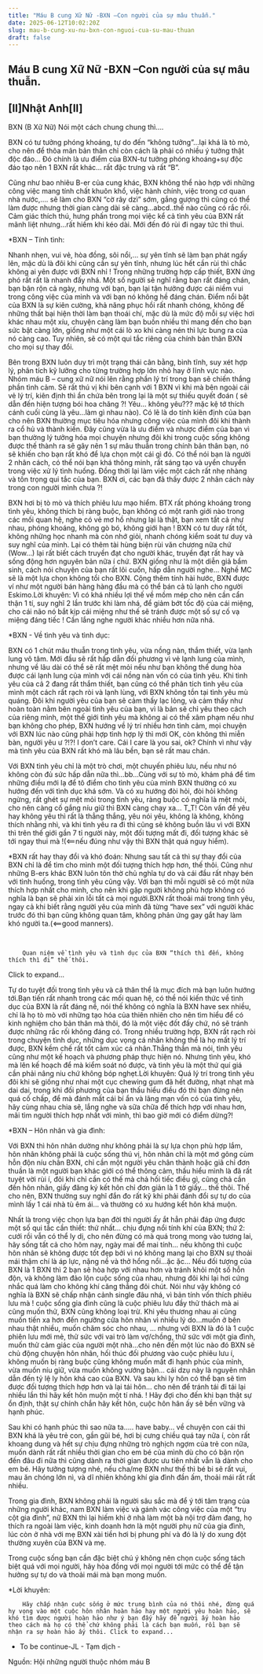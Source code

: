 ```yaml
---
title: "Máu B cung Xữ Nữ -BXN –Con người của sự mâu thuẫn."
date: 2025-06-12T10:02:20Z
slug: mau-b-cung-xu-nu-bxn-con-nguoi-cua-su-mau-thuan
draft: false
---
```


## Máu B cung Xữ Nữ -BXN –Con người của sự mâu thuẫn.

## [II]Nhật Anh[II]

BXN (B Xữ Nữ) Nói một cách chung chung thì….


BXN có tư tưởng phóng khoáng, tự do đến “không tưởng”…lại khá là tò mò, cho nên để thõa mãn bản thân chỉ còn cách là phải có nhiều ý tưởng thật độc đáo… Đó chính là ưu điểm của BXN-tư tưởng phóng khoáng+sự độc đáo tạo nên 1 BXN rất khác… rất đặc trưng và rất “B”.


Cũng như bao nhiêu B-er của cung khác, BXN không thể nào hợp với những công việc mang tính chất khuôn khổ, việc hành chính, việc trong cơ quan nhà nước,…. sẽ làm cho BXN “cờ rây dzì” sớm, gắng gượng thì cũng có thể làm được nhưng thời gian càng dài sẽ càng…abcd..thế nào cũng có rắc rối. Cảm giác thích thú, hưng phấn trong mọi việc kể cả tình yêu của BXN rất mãnh liệt nhưng…rất hiếm khi kéo dài. Mới đến đó rùi đi ngay tức thì thui.


*BXN – Tính tình:

Nhanh nhẹn, vui vẻ, hòa đồng, sôi nổi,… sự yên tĩnh sẽ làm bạn phát ngấy lên, mặc dù là đôi khi cũng cần sự yên tĩnh,  nhưng lúc hết cần rùi thì chắc không ai yên được với BXN nhỉ ! Trong những trường hợp cấp thiết, BXN ứng phó rất rất là nhanh đấy nhá. Một số người sẽ nghĩ rằng bạn rất đáng chán, bạn bận rộn cả ngày, nhưng với bạn, bạn lại tận hưởng được cái niềm vui trong công việc của mình và với bạn nó không hề đáng chán. Điểm nổi bật của BXN là sự kiên cường, khả năng phục hồi rất nhanh chóng, không để những thất bại hiện thời làm bạn thoái chí, mặc dù là mức độ mỗi sự việc hơi khác nhau một xíu, chuyện càng làm bạn buồn nhiều thì mang đến cho bạn sức bật càng lớn, giống như một cái lò xo khi càng nén thì lực bung ra của nó càng cao. Tuy nhiên, sẽ có một qui tắc riêng của chính bản thân BXN cho mọi sự thay đổi. 


Bên trong BXN luôn duy trì một trạng thái cân bằng, bình tĩnh, suy xét hợp lý, phân tích kỹ lưỡng cho từng trường hợp lớn nhỏ hay ở lĩnh vực nào. Nhóm máu B – cung xữ nữ nói lên rằng phần lý trí trong bạn sẽ chiến thắng phần tình cảm. Sẽ rất thú vị khi bên cạnh với 1 BXN vì khi mà bên ngoài cái vẻ lý trí, kiên định thì ẩn chứa bên trong lại là một sự thiếu quyết đoán ( sẽ dẫn đến hiện tượng bói hoa chăng ?! Yêu… không yêu??? mặc kệ tớ thích cánh cuối cùng là yêu…làm gì nhau  nào). Có lẽ là do tính kiên định của bạn cho nên BXN thường mục tiêu hóa nhưng công việc của mình đôi khi thành ra cổ hủ và thành kiến. Đây cũng vừa là ưu điểm và nhược điểm của bạn vì bạn thường lý tưởng hóa mọi chuyện nhưng đôi khi trong cuộc sống không được thế thành ra sẽ gây nên 1 sự mâu thuẫn trong chính bản thân bạn, nó sẽ khiến cho bạn rất khó để lựa chọn một cái gì đó.  Có thể  nói bạn là người 2 nhân cách, có thể nói bạn khá thông minh, rất sáng tạo và uyển chuyển trong việc xử lý tình huống. Đồng thời lại làm việc một cách rất nhẹ nhàng và tôn trọng qui tắc của bạn. BXN ơi, các bạn đã thấy được 2 nhân cách này trong con người mình chưa ?! 


BXN hơi bị tò mò và thích phiêu lưu mạo hiểm. BTX rất phóng khoáng trong tình yêu, không thích bị ràng buộc, bạn không có một ranh giới nào trong các mối quan hệ, nghe có vẻ mơ hồ nhưng lại là thật, bạn xem tất cả như nhau, phóng khoáng, không gò bó, không giới hạn ! BXN có tư duy rất tốt, không những học nhanh mà còn nhớ giỏi, nhanh chóng kiểm soát tư duy và suy nghĩ của mình. Lại có thêm tài hùng biện rùi văn chương nữa chứ (Wow…) lại rất biết cách truyền đạt cho người khác, truyền đạt rất hay và sống động hơn nguyên bản nữa í chứ. BXN giống như là một diễn giả bẩm sinh, cách nói chuyện của bạn rất lôi cuốn, hấp dẫn người nghe… Nghề MC sẽ là một lựa chọn không tồi cho BXN. Cộng thêm tính hài hước, BXN được ví như một người bán hàng hàng đầu mà có thể bán cả tủ lạnh cho người Eskimo.Lời khuyên: Vì có khá nhiều lợi thế về mồm mép cho nên cần cẩn thận 1 tí, suy nghĩ 2 lần trước khi làm nhá, để giảm bớt tốc độ của cái miệng, cho cái não nó bắt kịp cái miệng như thế sẽ tránh được một số sự cố vạ miệng đáng tiếc ! Cần lắng nghe người khác nhiều hơn nữa nhá.


*BXN - Về tình yêu và tình dục: 

BXN có 1 chút mâu thuẫn trong tình yêu, vừa nồng nàn, thắm thiết, vừa lạnh lung vô tâm. Mới đầu sẽ rất hấp dẫn đối phương vì vẻ lạnh lung của mình, nhưng về lâu dài có thể sẽ rất mệt mỏi nếu như bạn không thể dung hòa được cái lạnh lung của mình với cái nồng nàn vốn có của tình yêu. Khi tình yêu của cả 2 đang rất thắm thiết, bạn cũng có thể phân tích tình yêu của mình một cách rất rạch ròi và lạnh lùng, với BXN không tồn tại tình yêu mù quáng. Đôi khi người yêu của bạn sẽ cảm thấy lạc lỏng, và cảm thấy như hoàn toàn nằm bên ngoài tình yêu của  bạn, vì là bản sẽ chỉ yêu theo cách của riêng mình, một thế giới tình yêu mà không ai có thể xâm phạm nếu  như bạn không cho phép, BXN hướng về lý trí nhiều hơn tình cảm, mọi chuyện với BXN lúc nào cũng phải hợp tình hợp lý thì mới OK, còn không thì miễn bàn, người yêu ư ?!?! I don’t care. Cái I care là you sai, ok? Chính vì như vậy mà tình yêu của BXN rất khó mà lâu bền, bạn sẽ rất mau chán.

 Với BXN tình yêu chỉ là một trò chơi, một chuyến phiêu lưu, nếu như nó không còn đủ sức hấp dẫn nữa thì…bb…Cùng với sự tò mò, khám phá để tìm những điều mới lạ để tô điểm cho tình yêu của mình BXN thường có xu hướng đến với tình dục khá sớm. Và có xu hướng đòi hỏi, đòi hỏi không ngừng, rất ghét sự mệt mỏi trong tình yêu, ràng buộc có nghĩa là mệt mỏi, cho nên càng cố gắng níu giữ thì BXN càng chạy xa… T_T! Còn vấn đề yêu hay không yêu thì rất là thẳng thắng, yêu nói yêu, không là không, không thích nhằng nhì, và khi tình yêu ra đi thì cũng sẽ không buồn lâu vì với BXN thì trên thế giới gần 7 tỉ người này, một đối tượng mất đi, đối tượng khác sẽ tới ngay thui mà !(<==nếu đúng như vậy thì BXN thật quá nguy hiểm).

*BXN rất hay thay đổi và khó đoán:
Nhưng sau tất cả thì sự thay đổi của BXN chỉ là để tìm cho mình một đối tượng thích hợp hơn, thế thôi. Cũng như những B-ers khác BXN luôn tôn thờ chủ nghĩa tự do và cái đầu rất nhạy bén với tình huống, trong tình yêu cũng vậy. Với bạn thì mỗi người sẽ có một nửa thích hợp nhất cho mình, cho nên khi gặp người không phù hợp không có nghĩa là bạn sẽ phải xin lỗi tất cả mọi người.BXN rất thoải mái trong tình yêu, ngay cả khi biết rằng người yêu của mình đã từng “have sex” với người khác trước đó thì bạn cũng không quan tâm, không phản ứng gay gắt hay làm khó người ta.(<==good manners). 

​



	
		
		Quan niệm về tình yêu và tình dục của BXN “thích thì đến, không thích thì đi” thế thôi. ​

​Click to expand...
	


Tự do tuyệt đối trong tình yêu và cả thân thể là mục đích mà bạn luôn hướng tới.Bạn tiến rất nhanh trong các mối quan hệ, có thề nói kiến thức về tình dục của BXN là rất đáng nề, nói thế không có nghĩa là BXN have sex nhiều, chỉ là họ tò mò với những tạo hóa của thiên nhiên cho nên tìm hiểu để có kinh nghiệm cho bản thân mà thôi, đó là một việc đốt đấy chứ, nó sẽ tránh được những rắc rối không đáng có. Trong nhiều trường hợp, BXN rất rạch ròi trong chuyện tình dục, những dục vọng cá nhân không thể là họ mất lý trí được, BXN kềm chế rất tốt cảm xúc cá nhân.Thẳng thắn mà nói, tình yêu cũng như một kế hoạch và phương pháp thực hiện nó. Nhưng tình yêu, khó mà lên kế hoạch để mà kiểm soát nó được, và tình yêu là một thứ quí giá cần phải nâng niu chứ không bóp nghẹt.Lời khuyên: Quá lý trí trong tình yêu đôi khi sẽ giống như nhai một cục chewing gum đã hết đường, nhạt nhạt mà dai dai, trong khi đối phương của bạn thấu hiểu điều đó thì bạn đừng nên quá cố chấp, để mà đánh mất cái bí ẩn và lãng mạn vốn có của tình yêu, hãy cùng nhau chia sẽ, lắng nghe và sữa chữa để thích hợp với nhau hơn, mãi tìm người thích hợp nhất với mình, thì bao giờ mới có điểm dừng?!


*BXN – Hôn nhân và gia đình:

Với BXN thì hôn nhân dường như không phải là sự lựa chọn phù hợp lắm, hôn nhân không phải là cuộc sống thú vị, hôn nhân chỉ là một mớ gông cùm hỗn độn níu chân BXN, chỉ cần một người yêu chân thành hoặc giã  chỉ đơn thuần là một người bạn khác giới có thể thông cảm, thấu hiểu mình là đã rất tuyệt vời rùi í, đôi khi chỉ cần có thế mà chả hối tiếc điều gì, cũng chả cần đến hôn nhân, giấy đăng ký kết hôn chỉ đơn giản là 1 tờ giấy… thế thôi. Thế cho nên, BXN thường suy nghĩ đắn đo rất kỹ khi phải đánh đổi sự tự do của mình lấy 1 cái nhà tù êm ái… và thường có xu hướng kết hôn khá muộn.

 Nhất là trong việc chọn lựa bạn đời thì người ấy ắt hẳn phải đáp ứng được một số qui tắc cần thiết: thứ nhất… chịu đựng nổi tính khí của BXN; thứ 2: cưới rồi vẫn có thể ly dị, cho nên đừng có mà quá trong mong vào tương lai, hãy sống tất cả cho hôm nay, ngày mai để mai tính… nếu không thì cuộc hôn nhân sẽ không được tốt đẹp bởi vì nó không mang lại cho BXN sự thoải mái thậm chí là áp lực, nặng nề và thở hổng nổi…ặc ặc… Nếu đối tượng của BXN là 1 BXN thì 2 bạn sẽ hòa hợp với nhau hơn và tránh khỏi một số hỗn độn, và không làm đảo lộn cuộc sống của nhau, nhưng đôi khi lại hơi cứng nhắc quá làm cho không khí căng thẳng đôi chút. Nói như vậy không có nghĩa là BXN sẽ chấp nhận cảnh single đâu nhá, vì bản tính vốn thích phiêu lưu mà ! cuộc sống gia đình cũng là cuộc phiêu lưu đầy thử thách mà ai cũng muốn thử, BXN cũng không loại trừ. Khi yêu thương nhau ai cũng muốn tiến xa hơn đến ngưỡng cửa hôn nhân vì nhiều lý do…muốn ở bên nhau thật nhiều, muốn chăm sóc cho nhau, … nhưng với BXN là đó là 1 cuộc phiên lưu mới mẻ, thử sức với vai trò làm vợ/chồng, thử sức với một gia đình, muốn thử cảm giác của người một nhà…cho nên đến một lúc nào đó BXN sẽ chủ động chuyện hôn nhân, hối thúc đối phương vào cuộc phiêu lưu í, không muốn bị ràng buộc cũng không muốn mất đi hạnh phúc của mình, vừa muốn níu giữ, vừa muốn không vướng bận… cái dzụ này là nguyên nhân dẫn đến tỷ lệ ly hôn khá cao của BXN. Và sau khi ly hôn có thể bạn sẽ tìm được đối tượng thích hợp hơn và lại tái hôn… cho nên để tránh tái đi tái lại nhiều lần thì hãy kết hôn muộn một tí nhá. ! Hãy đợi cho đến khi bạn thật sự ổn định, thật sự chính chắn hãy kết hôn, cuộc hôn hân ấy sẽ bền vững và hạnh phúc.

Sau khi có hạnh phúc thì sao nữa ta….. have baby… về chuyện con cái thì BXN khá là yêu trẻ con, gần gũi bé, hơi bị cưng chiều quá tay nữa í, còn rất khoang dung và hết sự chịu đựng những trò nghịch ngợm của trẻ con nữa, muốn dành rất rất nhiều thời gian cho em bé của mình dù cho có bận rộn đến đâu đi nữa thì cũng dành ra thời gian được ưu tiên nhất vẫn là dành cho em bé. Hãy tưởng tượng nhé, nếu cha/mẹ BXN như thế thì bé bi sẽ rất vui, mau ăn chóng lớn nì, và dĩ nhiên không khí gia đình đần ấm, thoải mái rất rất nhiều.

 Trong gia đình, BXN không phải là người sâu sắc mà để ý tới tâm trạng của  những người khác, nam BXN làm việc và gánh vác công việc của một “trụ cột gia đình”, nữ BXN thì lại hiếm khi ở nhà làm một bà nội trợ đảm đang, họ thích ra ngoài làm việc, kinh doanh hơn là một người phụ nữ của gia đình, lúc còn ở nhà với mẹ BXN xài tiền hơi bị phung phí và đó là lý do xung đột thường xuyên của BXN và mẹ. 

Trong cuộc sống bạn cần đặc biệt chú ý không nên chọn cuộc sống tách biệt quá với mọi người, hãy hòa đồng với mọi người tới  mức có thể để tận hưởng sự tự do và thoải mái mà bạn mong muốn.

*Lời khuyên: 





	
		
		Hãy chấp nhận cuộc sống ở mức trung bình của nó thôi nhé, đừng quá hy vọng vào một cuộc hôn nhân hoàn hảo hay một người yêu hoàn hảo, sẽ khó tìm được người hoàn hảo như ý bạn đấy hãy để người ấy hoàn hảo theo cách mà họ có thể chứ không phải là cách bạn muốn, rồi bạn sẽ nhận ra sự hoàn hảo ấy thôi. Click to expand...
	


 - To be continue-JL - Tạm dịch -
 
Nguồn: Hội những người thuộc nhóm máu B​